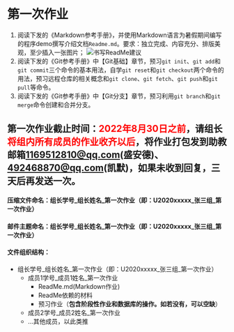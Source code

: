 ﻿# 第一次作业

1. 阅读下发的《Markdown参考手册》，并使用Markdown语言为暑假期间编写的程序demo撰写介绍文档`Readme.md`。要求：独立完成、内容充分、排版美观，至少插入一张图片；
![书写ReadMe建议](./书写Readme介绍文件的建议格式.jpg)
2. 阅读下发的《Git参考手册》中【Git基础】章节，预习`git init`、`git add`和`git commit`三个命令的基本用法，自学`git reset`和`git checkout`两个命令的用法，预习远程仓库的相关概念和`git clone`、`git fetch`、`git push`和`git pull`等命令。
3. 阅读下发的《Git参考手册》中【Git分支】章节，预习利用`git branch`和`git merge`命令创建和合并分支。

## 第一次作业截止时间：<label style="color:red">2022年8月30日之前</label>，请组长<label style="color:red">将组内所有成员的作业收齐以后</label>，将作业打包发到助教邮箱<1169512810@qq.com>(盛安德)、<492468870@qq.com>(凯默)，如果未收到回复，三天后再发送一次。

#### 压缩文件命名：组长学号_组长姓名_第一次作业（即：U2020xxxxx_张三组_第一次作业）

#### 邮件主题命名：组长学号_组长姓名_第一次作业（即：U2020xxxxx_张三组_第一次作业）

#### 文件组织结构：
- 组长学号_组长姓名_第一次作业（即：U2020xxxxx_张三组_第一次作业）
  * 成员1学号_成员1姓名_第一次作业
    + ReadMe.md(Markdown作业)
    + ReadMe依赖的材料
    + 预习作业（**包含阶段性作业和数据库的操作。如若没有，可以空缺**）
  * 成员2学号_成员2姓名_第一次作业
  * ...其他成员，以此类推